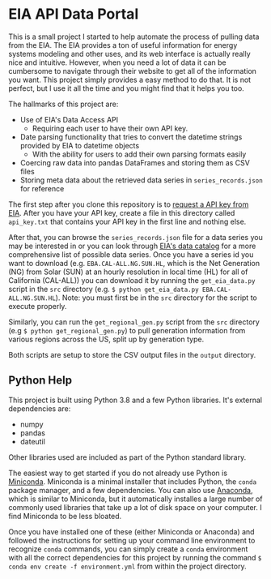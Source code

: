 # EIA API Data Portal

This is a small project I started to help automate the process of pulling data from the EIA. 
The EIA provides a ton of useful information for energy systems modeling and other uses, and its web interface is actually really nice and intuitive. However, when you need a lot of data it can be cumbersome to navigate through their website to get all of the information you want. This project simply provides a easy method to do that. It is not perfect, but I use it all the time and you might find that it helps you too.

The hallmarks of this project are:
- Use of EIA's Data Access API
  - Requiring each user to have their own API key.
- Date parsing functionality that tries to convert the datetime strings provided by EIA to datetime objects
  - With the ability for users to add their own parsing formats easily
- Coercing raw data into pandas DataFrames and storing them as CSV files
- Storing meta data about the retrieved data series in `series_records.json` for reference

The first step after you clone this repository is to [request a API key from EIA](https://www.eia.gov/opendata/register.php). After you have your API key, create a file in this directory called `api_key.txt` that contains your API key in the first line and nothing else. 

After that, you can browse the `series_records.json` file for a data series you may be interested in or you can look through [EIA's data catalog](https://www.eia.gov/opendata/qb.php) for a more comprehensive list of possible data series. Once you have a series id you want to download (e.g. `EBA.CAL-ALL.NG.SUN.HL`, which is the Net Generation (NG) from Solar (SUN) at an hourly resolution in local time (HL) for all of California (CAL-ALL)) you can download it by running the `get_eia_data.py` script in the `src` directory (e.g. `$ python get_eia_data.py EBA.CAL-ALL.NG.SUN.HL`). Note: you must first be in the `src` directory for the script to execute properly.

Similarly, you can run the `get_regional_gen.py` script from the `src` directory (e.g `$ python get_regional_gen.py`) to pull generation information from various regions across the US, split up by generation type.

Both scripts are setup to store the CSV output files in the `output` directory.

## Python Help
This project is built using Python 3.8 and a few Python libraries. It's external dependencies are:
- numpy
- pandas
- dateutil

Other libraries used are included as part of the Python standard library. 

The easiest way to get started if you do not already use Python is [Miniconda](https://docs.conda.io/en/latest/miniconda.html). Miniconda is a minimal installer that includes Python, the `conda` package manager, and a few dependencies. 
You can also use [Anaconda](https://www.anaconda.com/products/individual), which is similar to Miniconda, but it automatically installes a large number of commonly used libraries that take up a lot of disk space on your computer. I find Miniconda to be less bloated. 

Once you have installed one of these (either Miniconda or Anaconda) and followed the instructions for setting up your command line environment to recognize `conda` commands, you can simply create a `conda` environment with all the correct dependencies for this project by running the command `$ conda env create -f environment.yml` from within the project directory.
